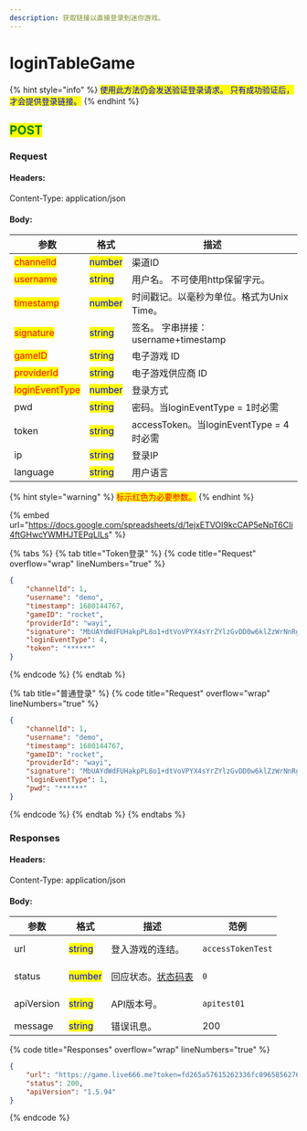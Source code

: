 ```yaml
---
description: 获取链接以直接登录到迷你游戏。
---
```


# loginTableGame

{% hint style="info" %}
<mark style="color:blue;">使用此方法仍会发送验证登录请求。 只有成功验证后，才会提供登录链接。</mark>
{% endhint %}

## <mark style="color:green;">POST</mark>

### **Request**

#### Headers:

Content-Type: application/json

#### Body:

| 参数                                             | 格式                                      | 描述                                 |
| ---------------------------------------------- | --------------------------------------- | ---------------------------------- |
| <mark style="color:red;">channelId</mark>      | <mark style="color:blue;">number</mark> | 渠道ID                               |
| <mark style="color:red;">username</mark>       | <mark style="color:blue;">string</mark> | 用户名。 不可使用http保留字元。                 |
| <mark style="color:red;">timestamp</mark>      | <mark style="color:blue;">number</mark> | 时间戳记。以毫秒为单位。格式为Unix Time。          |
| <mark style="color:red;">signature</mark>      | <mark style="color:blue;">string</mark> | 签名。 字串拼接：username+timestamp        |
| <mark style="color:red;">gameID</mark>         | <mark style="color:blue;">string</mark> | 电子游戏 ID                            |
| <mark style="color:red;">providerId</mark>     | <mark style="color:blue;">string</mark> | 电子游戏供应商 ID                         |
| <mark style="color:red;">loginEventType</mark> | <mark style="color:blue;">number</mark> | 登录方式                               |
| pwd                                            | <mark style="color:blue;">string</mark> | 密码。当loginEventType = 1时必需          |
| token                                          | <mark style="color:blue;">string</mark> | accessToken。当loginEventType = 4时必需 |
| ip                                             | <mark style="color:blue;">string</mark> | 登录IP                               |
| language                                       | <mark style="color:blue;">string</mark> | 用户语言                               |

{% hint style="warning" %}
<mark style="color:red;">标示红色为必要参数。</mark>
{% endhint %}

{% embed url="https://docs.google.com/spreadsheets/d/1ejxETVOI9kcCAP5eNpT6CIi4ftGHwcYWMHJTEPqLILs" %}

{% tabs %}
{% tab title="Token登录" %}
{% code title="Request" overflow="wrap" lineNumbers="true" %}
```json
{
    "channelId": 1,
    "username": "demo",
    "timestamp": 1680144767,
    "gameID": "rocket",
    "providerId": "wayi",
    "signature": "MbUAYdWdFUHakpPL8o1+dtVoVPYX4sYrZYlzGvDD0w6klZzWrNnRgVJVpAS5kbJBI1MAol2h/RC5t+2bEoDj+z75E+zSWKeK6h8M29520n4ty2ciO72myM9lJwRn5bn+xIaYEWKQmAkMe92+TjzjajOjOxL+HI9pnxjinkxBbx4=",
    "loginEventType": 4,
    "token": "******"
}
```
{% endcode %}
{% endtab %}

{% tab title="普通登录" %}
{% code title="Request" overflow="wrap" lineNumbers="true" %}
```json
{
    "channelId": 1,
    "username": "demo",
    "timestamp": 1680144767,
    "gameID": "rocket",
    "providerId": "wayi",
    "signature": "MbUAYdWdFUHakpPL8o1+dtVoVPYX4sYrZYlzGvDD0w6klZzWrNnRgVJVpAS5kbJBI1MAol2h/RC5t+2bEoDj+z75E+zSWKeK6h8M29520n4ty2ciO72myM9lJwRn5bn+xIaYEWKQmAkMe92+TjzjajOjOxL+HI9pnxjinkxBbx4=",
    "loginEventType": 1,
    "pwd": "******"
}
```
{% endcode %}
{% endtab %}
{% endtabs %}

### **Responses**

#### Headers:

Content-Type: application/json

#### Body:

<table><thead><tr><th>参数</th><th>格式</th><th>描述</th><th data-hidden>范例</th></tr></thead><tbody><tr><td>url</td><td><mark style="color:blue;">string</mark></td><td>登入游戏的连结。</td><td><pre><code>accessTokenTest
</code></pre></td></tr><tr><td>status</td><td><mark style="color:blue;">number</mark></td><td>回应状态。<a href="../../ebet-zhuang-tai-ma.md#ebet-xiang-ying-de-zhuang-tai-dai-ma">状态码表</a></td><td><pre><code>0
</code></pre></td></tr><tr><td>apiVersion</td><td><mark style="color:blue;">string</mark></td><td>API版本号。</td><td><pre><code>apitest01
</code></pre></td></tr><tr><td>message</td><td><mark style="color:blue;">string</mark></td><td>错误讯息。</td><td>200</td></tr></tbody></table>

{% code title="Responses" overflow="wrap" lineNumbers="true" %}
```json
{
    "url": "https://game.live666.me?token=fd265a57615262336fc8965856276fce-88915679&gamecode=rocket&platform=pc&lang=zh_tw&mode=live",
    "status": 200,
    "apiVersion": "1.5.94"
}
```
{% endcode %}
